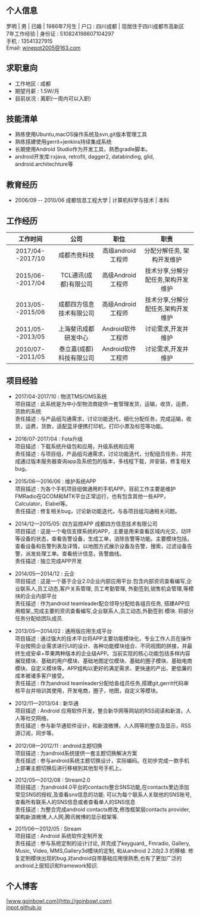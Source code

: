 
## 个人信息

罗明 | 男 | 已婚 | 1986年7月生 | 户口 : 四川成都 | 现居住于四川成都市高新区  
7年工作经验 | 身份证 : 510824198607104297  
手机 : 13541327915  
Email: winepot2005@163.com

## 求职意向

* 工作地区 : 成都
* 期望月薪 : 1.5W/月
* 目前状况 : 离职(一周内可以入职)

## 技能清单

* 熟练使用Ubuntu,macOS操作系统及svn,git版本管理工具
* 熟练搭建使用gerrit+jenkins持续集成系统
* 长期使用Android Studio作为开发工具，熟悉gradle脚本。
* android开发库:rxjava, retrofit, dagger2, databinding, glid, android.architechture等

## 教育经历

* 2006/09 -- 2010/06  成都信息工程大学 | 计算机科学与技术 | 本科

## 工作经历

|工作时间|公司|职位|职责|
|:---:|:---:|:---:|:---:|
|2017/04--2017/10|成都杰竞科技|高级android工程师|分配分解任务, 架构开发维护
|2015/06--2017/04|TCL通讯(成都)有限公司|高级Android工程师|技术分享,分解分配任务,架构开发维护|
|2013/05--2015/06|成都四方信息技术有限公司|高级Android工程师|技术分享,分解分配任务,架构开发维护|
|2011/05--2013/05|上海斐讯成都研发中心|Android软件工程师|讨论需求,开发并维护|
|2010/07--2011/05|泰立嘉(成都)科技有限公司|Android软件工程师|讨论需求,开发并维护| 

## 项目经验

* 2017/04-2017/10 : 物流TMS/OMS系统  
项目描述 : 此系统是为中小型物流商提供一套管理发货，运输，收货，运费，货款的系统  
责任描述 : 与产品组沟通需求，讨论功能迭代，细化分配任务，完成运输，收货，运费，货款，适配蓝牙便携打印机，打印小票及标签等功能。  


* 2016/07-2017/04 : Fota升级  
项目描述 : 下载系统升级包和应用，升级系统和应用  
责任描述 : 与项目组，产品组沟通需求，讨论功能迭代，分配组员任务，并完成通过版本服务器查询app及系统包的版本，多线程下载，并安装，修复相关bug。

* 2015/06—2016/06 : 维护系统APP  
项目描述 : 为各个手机项目组做通用的手机APP。目前工作主要是维护FMRadio在QCOM和MTK平台正常运行，也有包含其他一些APP，Calculator，Elabel等。  
责任描述 : 修复相关bug，讨论新功能迭代，与各项目组沟通相关问题。

* 2014/12—2015/05: 四方监控APP 成都四方信息技术有限公司  
项目描述 : 这是一个电信支撑系统的APP，主要是用来查看区域内光交，动环等设备的状态，查看告警设备，生成工单，消除告警等功能。主要模块包括，查看设备和告警列表及详情，以地图方式展示设备及告警，搜索，过滤设备告警，派发处理工单。查看统计信息，告警曲线。  
责任描述 : 独立完成APP开发

* 2014/05—2014/12  : 云企  
项目描述 : 这是一个基于企业2.0企业内部应用平台.包含内部资讯查看编写,企业联系人,员工动态,客户关系管理, 员工考勤管理, 外勤签到,销售机会管理,等模块的企业内部平台  
责任描述 : 作为android teamleader配合领导分配给各组员任务, 搭建APP应用框架,,完成主要的资讯查看编写,企业联系人,员工动态,外勤签到 模块. 将部分任务分配给团队成员.

<!--* 2014/05—2014/05  : 德商扫码器  
项目描述 : 这是一个二维码扫码工具  
责任描述 : 独立完成此客户端开发.

* 2014/03—2014/05  : 汇聚老板加油库  
项目描述 : 这是为上海汇聚投资公司做的一款手机客户端。汇聚是一个专门做公司高层领导培训的公司，此客户端主要功能包括老板加油库，培训课程信息，招商落地大会等模块  
责任描述 : 独立完成此客户端开发。-->


* 2013/05—2014/02  : 通用版应用生成平台  
项目描述 : 通过强大的技术平台将APP主要功能模块化，专业工作人员在操作平台按照企业需求进行UI的设计、各种功能模块组合、不同视图的拼接，并最终生成安卓+苹果两种版本的企业级APP。当前实现的核心功能包括多样内容展现模块、基础的用户模块、基础地图定位模块、基础的圈子模块、基础电商模块、自定义模块等。APP组构以更好的满足需求、更快速的产出、更低廉的成本被诸多客户接受。  
责任描述 : 作为android teamleader分配给各组员任务,搭建git,gerrit代码审核平台并培训其使用，开发电商，圈子，地图，自定义等模块。

* 2012/11—2013/04  : 新华通  
项目描述 : Android 应用软件开发，整合新华网等网站的RSS阅读和新浪，人人等社交网络。  
责任描述 : 参与新华通软件设计，和新浪微博，人人网等的整合及显示，RSS源订阅，同步等。

* 2012/08—2012/11  : android主题切换  
项目描述 : 为android系统提供一套主题切换解决方案  
责任描述 : 参与android系统主题切换设计，实际编码。在初步完成一款手机上部署主题切换后进行移植到其他型号手机上。


* 2012/05—2012/08  : Stream2.0  
项目描述 : 为android4.0平台的contacts整合SNS功能,在contacts里边添加常见SNS的授权,及查看sns信息的功能. 可以为每个联系人关联他的SNS账号, 查看所有联系人的SNS信息或者查看单人的SNS信息  
责任描述 : 为整合完成android contacts修改,修改框架层contacts provider,架构新浪微博,人人网,腾讯微博的显示框架等.

* 2011/06—2012/05  : Stream  
项目描述 : Android 系统软件定制开发  
责任描述 : 参与系统定制的设计讨论, 并完成了keyguard,, Fmradio, Gallery, Music, Video, MMS,Gallery3d模块的定制, 和从android 2.2向2.3 的移植. 修复定制模块出现的bug.对android自带基础应用很熟悉,也有了更加广泛的android上层知识和framework知识.

<!--* 2011/03 -- 2011/05  : RSS Reader  
开发一个RSS阅读器,支持atom 1.0和Rss 2.0协议.包含一些内置的rss feed,用户也可以自定义添加.设置自动更新的时间,并可以进行自动更新.UI设计, 协助其他成员完成工作, 测试程序

* 2010/10 -- 2010/12  : AndroidTalk  
项目描述 : 此应用主要是进行语音朗读和语音识别.可以从本地sd卡上读取txt文件,并朗读出来.另一部分是进行语音识别,用户开启程序后,可以对程序讲一些预置的命令,比如读特定的命令可以进行播号,发短信,搜索等.  
责任描述 : 实现本地txt文件过虑,并通过列表显示出来. 实现UTF-8,UTF-16BE,UTF-16LE,GB2312等编码的支持. 调用TTS进行朗读, 使用android unit进行单元测试.-->

## 个人博客

[www.goinbowl.com](http://goinbowl.com)  
[inpot.github.io](https://inpot.github.io)
